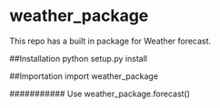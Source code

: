 # weather_package
This repo has a built in package for Weather forecast.


##Installation
python setup.py install

##Importation
import weather_package

########### Use
weather_package.forecast()

